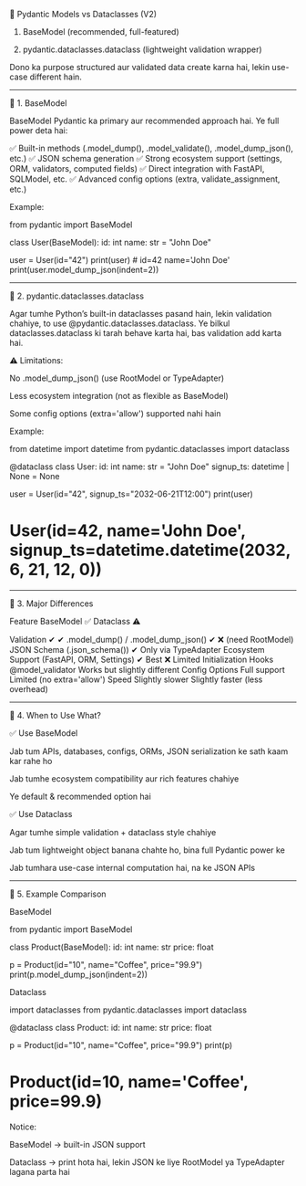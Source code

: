 📘 Pydantic Models vs Dataclasses (V2)


1. BaseModel (recommended, full-featured)


2. pydantic.dataclasses.dataclass (lightweight validation wrapper)



Dono ka purpose structured aur validated data create karna hai, lekin use-case different hain.


---

🔹 1. BaseModel

BaseModel Pydantic ka primary aur recommended approach hai. Ye full power deta hai:

✅ Built-in methods (.model_dump(), .model_validate(), .model_dump_json(), etc.)
✅ JSON schema generation
✅ Strong ecosystem support (settings, ORM, validators, computed fields)
✅ Direct integration with FastAPI, SQLModel, etc.
✅ Advanced config options (extra, validate_assignment, etc.)

Example:

from pydantic import BaseModel

class User(BaseModel):
    id: int
    name: str = "John Doe"

user = User(id="42")
print(user)  # id=42 name='John Doe'
print(user.model_dump_json(indent=2))


---

🔹 2. pydantic.dataclasses.dataclass

Agar tumhe Python’s built-in dataclasses pasand hain, lekin validation chahiye, to use @pydantic.dataclasses.dataclass.
Ye bilkul dataclasses.dataclass ki tarah behave karta hai, bas validation add karta hai.

⚠️ Limitations:

No .model_dump_json() (use RootModel or TypeAdapter)

Less ecosystem integration (not as flexible as BaseModel)

Some config options (extra='allow') supported nahi hain


Example:

from datetime import datetime
from pydantic.dataclasses import dataclass

@dataclass
class User:
    id: int
    name: str = "John Doe"
    signup_ts: datetime | None = None

user = User(id="42", signup_ts="2032-06-21T12:00")
print(user)  
# User(id=42, name='John Doe', signup_ts=datetime.datetime(2032, 6, 21, 12, 0))


---

🔹 3. Major Differences

Feature	BaseModel ✅	Dataclass ⚠️

Validation	✔	✔
.model_dump() / .model_dump_json()	✔	❌ (need RootModel)
JSON Schema (.json_schema())	✔	Only via TypeAdapter
Ecosystem Support (FastAPI, ORM, Settings)	✔ Best	❌ Limited
Initialization Hooks	@model_validator	Works but slightly different
Config Options	Full support	Limited (no extra='allow')
Speed	Slightly slower	Slightly faster (less overhead)



---

🔹 4. When to Use What?

✅ Use BaseModel

Jab tum APIs, databases, configs, ORMs, JSON serialization ke sath kaam kar rahe ho

Jab tumhe ecosystem compatibility aur rich features chahiye

Ye default & recommended option hai


✅ Use Dataclass

Agar tumhe simple validation + dataclass style chahiye

Jab tum lightweight object banana chahte ho, bina full Pydantic power ke

Jab tumhara use-case internal computation hai, na ke JSON APIs



---

🔹 5. Example Comparison

BaseModel

from pydantic import BaseModel

class Product(BaseModel):
    id: int
    name: str
    price: float

p = Product(id="10", name="Coffee", price="99.9")
print(p.model_dump_json(indent=2))

Dataclass

import dataclasses
from pydantic.dataclasses import dataclass

@dataclass
class Product:
    id: int
    name: str
    price: float

p = Product(id="10", name="Coffee", price="99.9")
print(p)  
# Product(id=10, name='Coffee', price=99.9)

Notice:

BaseModel → built-in JSON support

Dataclass → print hota hai, lekin JSON ke liye RootModel ya TypeAdapter lagana parta hai
